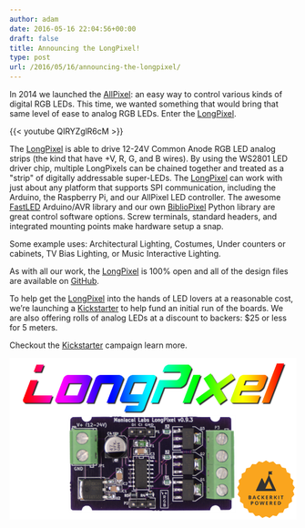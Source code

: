 ```yaml
---
author: adam
date: 2016-05-16 22:04:56+00:00
draft: false
title: Announcing the LongPixel!
type: post
url: /2016/05/16/announcing-the-longpixel/
---
```


In 2014 we launched the [AllPixel](/AllPixel): an easy way to control various kinds of digital RGB LEDs. This time, we wanted something that would bring that same level of ease to analog RGB LEDs. Enter the [LongPixel](/LongPixel).

{{< youtube QIRYZglR6cM >}}

The [LongPixel](/LongPixel) is able to drive 12-24V Common Anode RGB LED analog strips (the kind that have +V, R, G, and B wires). By using the WS2801 LED driver chip, multiple LongPixels can be chained together and treated as a "strip" of digitally addressable super-LEDs. The [LongPixel](/LongPixel) can work with just about any platform that supports SPI communication, including the Arduino, the Raspberry Pi, and our AllPixel LED controller.  The awesome [FastLED](http://fastled.io) Arduino/AVR library and our own [BiblioPixel](/BiblioPixel) Python library are great control software options. Screw terminals, standard headers, and integrated mounting points make hardware setup a snap.

Some example uses: Architectural Lighting, Costumes, Under counters or cabinets, TV Bias Lighting, or Music Interactive Lighting.

As with all our work, the [LongPixel](/LongPixel) is 100% open and all of the design files are available on [GitHub](https://github.com/ManiacalLabs/LongPixel).

To help get the [LongPixel](/LongPixel) into the hands of LED lovers at a reasonable cost, we’re launching a [Kickstarter](https://www.kickstarter.com/projects/maniacallabs/longpixel-digital-control-for-analog-led-strips) to help fund an initial run of the boards. We are also offering rolls of analog LEDs at a discount to backers: $25 or less for 5 meters.

Checkout the [Kickstarter](https://www.kickstarter.com/projects/maniacallabs/longpixel-digital-control-for-analog-led-strips) campaign learn more.

[![LongPixel Kickstarter](/wp-content/uploads/2016/05/KickstarterMainImage.png)
](https://www.kickstarter.com/projects/maniacallabs/longpixel-digital-control-for-analog-led-strips)
